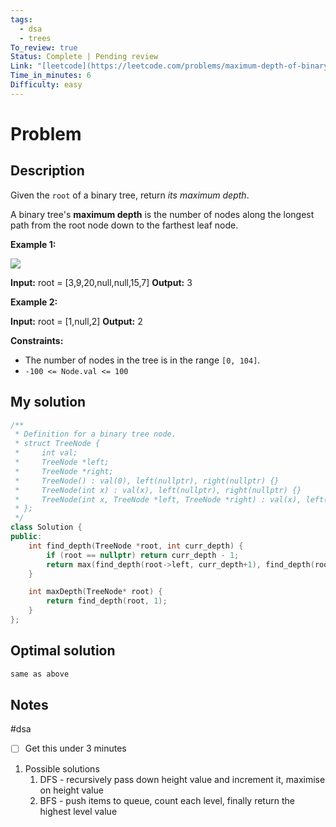 ```yaml
---
tags:
  - dsa
  - trees
To_review: true
Status: Complete | Pending review
Link: "[leetcode](https://leetcode.com/problems/maximum-depth-of-binary-tree/description/)"
Time_in_minutes: 6
Difficulty: easy
---
```

# Problem
## Description
Given the `root` of a binary tree, return _its maximum depth_.

A binary tree's **maximum depth** is the number of nodes along the longest path from the root node down to the farthest leaf node.

**Example 1:**

![](https://assets.leetcode.com/uploads/2020/11/26/tmp-tree.jpg)

**Input:** root = [3,9,20,null,null,15,7]
**Output:** 3

**Example 2:**

**Input:** root = [1,null,2]
**Output:** 2

**Constraints:**

- The number of nodes in the tree is in the range `[0, 104]`.
- `-100 <= Node.val <= 100`
## My solution
```cpp
/**
 * Definition for a binary tree node.
 * struct TreeNode {
 *     int val;
 *     TreeNode *left;
 *     TreeNode *right;
 *     TreeNode() : val(0), left(nullptr), right(nullptr) {}
 *     TreeNode(int x) : val(x), left(nullptr), right(nullptr) {}
 *     TreeNode(int x, TreeNode *left, TreeNode *right) : val(x), left(left), right(right) {}
 * };
 */
class Solution {
public:
    int find_depth(TreeNode *root, int curr_depth) {
        if (root == nullptr) return curr_depth - 1;
        return max(find_depth(root->left, curr_depth+1), find_depth(root->right, curr_depth+1));
    }

    int maxDepth(TreeNode* root) {
        return find_depth(root, 1);
    }
};
```
## Optimal solution
```cpp
same as above
```
## Notes
#dsa
- [ ] Get this under 3 minutes

1. Possible solutions
	1. DFS - recursively pass down height value and increment it, maximise on height value
	2. BFS - push items to queue, count each level, finally return the highest level value